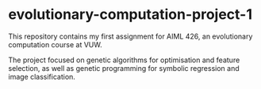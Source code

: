 # evolutionary-computation-project-1

This repository contains my first assignment for AIML 426, an evolutionary computation course at VUW.

The project focused on genetic algorithms for optimisation and feature selection, as well as genetic programming for symbolic regression and image classification.
